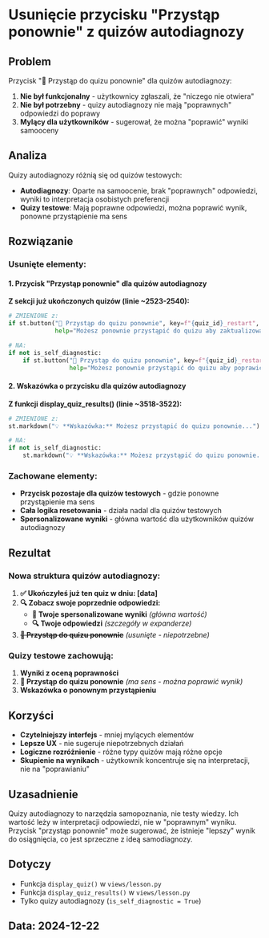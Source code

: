 # Usunięcie przycisku "Przystąp ponownie" z quizów autodiagnozy

## Problem
Przycisk "🔄 Przystąp do quizu ponownie" dla quizów autodiagnozy:
1. **Nie był funkcjonalny** - użytkownicy zgłaszali, że "niczego nie otwiera"
2. **Nie był potrzebny** - quizy autodiagnozy nie mają "poprawnych" odpowiedzi do poprawy
3. **Mylący dla użytkowników** - sugerował, że można "poprawić" wyniki samooceny

## Analiza
Quizy autodiagnozy różnią się od quizów testowych:
- **Autodiagnozy**: Oparte na samoocenie, brak "poprawnych" odpowiedzi, wyniki to interpretacja osobistych preferencji
- **Quizy testowe**: Mają poprawne odpowiedzi, można poprawić wynik, ponowne przystąpienie ma sens

## Rozwiązanie

### Usunięte elementy:

#### 1. Przycisk "Przystąp ponownie" dla quizów autodiagnozy
**Z sekcji już ukończonych quizów (linie ~2523-2540):**
```python
# ZMIENIONE z:
if st.button("🔄 Przystąp do quizu ponownie", key=f"{quiz_id}_restart", 
             help="Możesz ponownie przystąpić do quizu aby zaktualizować swoje wyniki"):

# NA:
if not is_self_diagnostic:
    if st.button("🔄 Przystąp do quizu ponownie", key=f"{quiz_id}_restart", 
                 help="Możesz ponownie przystąpić do quizu aby poprawić swój wynik"):
```

#### 2. Wskazówka o przycisku dla quizów autodiagnozy
**Z funkcji display_quiz_results() (linie ~3518-3522):**
```python
# ZMIENIONE z:
st.markdown("💡 **Wskazówka:** Możesz przystąpić do quizu ponownie...")

# NA:
if not is_self_diagnostic:
    st.markdown("💡 **Wskazówka:** Możesz przystąpić do quizu ponownie...")
```

### Zachowane elementy:
- **Przycisk pozostaje dla quizów testowych** - gdzie ponowne przystąpienie ma sens
- **Cała logika resetowania** - działa nadal dla quizów testowych
- **Spersonalizowane wyniki** - główna wartość dla użytkowników quizów autodiagnozy

## Rezultat

### Nowa struktura quizów autodiagnozy:
1. **✅ Ukończyłeś już ten quiz w dniu: [data]**
2. **🔍 Zobacz swoje poprzednie odpowiedzi:**
   - **🎯 Twoje spersonalizowane wyniki** *(główna wartość)*
   - **🔍 Twoje odpowiedzi** *(szczegóły w expanderze)*
3. ~~**🔄 Przystąp do quizu ponownie**~~ *(usunięte - niepotrzebne)*

### Quizy testowe zachowują:
1. **Wyniki z oceną poprawności**
2. **🔄 Przystąp do quizu ponownie** *(ma sens - można poprawić wynik)*
3. **Wskazówka o ponownym przystąpieniu**

## Korzyści
- **Czytelniejszy interfejs** - mniej mylących elementów
- **Lepsze UX** - nie sugeruje niepotrzebnych działań
- **Logiczne rozróżnienie** - różne typy quizów mają różne opcje
- **Skupienie na wynikach** - użytkownik koncentruje się na interpretacji, nie na "poprawianiu"

## Uzasadnienie
Quizy autodiagnozy to narzędzia samopoznania, nie testy wiedzy. Ich wartość leży w interpretacji odpowiedzi, nie w "poprawnym" wyniku. Przycisk "przystąp ponownie" może sugerować, że istnieje "lepszy" wynik do osiągnięcia, co jest sprzeczne z ideą samodiagnozy.

## Dotyczy
- Funkcja `display_quiz()` w `views/lesson.py`
- Funkcja `display_quiz_results()` w `views/lesson.py`
- Tylko quizy autodiagnozy (`is_self_diagnostic = True`)

## Data: 2024-12-22